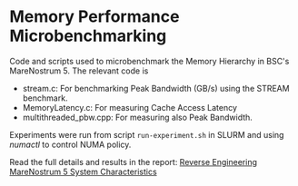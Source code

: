 # Memory Performance Microbenchmarking

Code and scripts used to microbenchmark the Memory Hierarchy in BSC's MareNostrum 5. The relevant code is
* stream.c: For benchmarking Peak Bandwidth (GB/s) using the STREAM benchmark.
* MemoryLatency.c: For measuring Cache Access Latency
* multithreaded_pbw.cpp: For measuring also Peak Bandwidth.

Experiments were run from script ```run-experiment.sh``` in SLURM and using _numactl_ to control NUMA policy.

Read the full details and results in the report: [Reverse Engineering MareNostrum 5 System Characteristics](https://github.com/JJOL/Memory-Performance-Microbenchmarking/blob/main/ProjectReport.pdf)